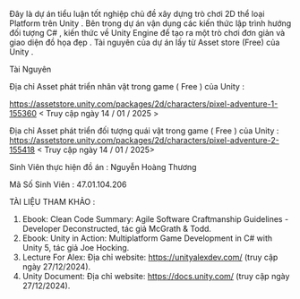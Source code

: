Đây là dự án tiểu luận tốt nghiệp chủ đề xây dựng trò chơi 2D thể loại Platform trên Unity . Bên trong dự án vận dụng các kiến thức lập trình hướng đối tượng C# , kiến thức về Unity Engine
để tạo ra một trò chơi đơn giản và giao diện đồ họa đẹp . Tài nguyên của dự án lấy từ Asset store (Free) của Unity . 

Tài Nguyên 

Địa chỉ Asset phát triển nhân vật trong game ( Free ) của Unity :

https://assetstore.unity.com/packages/2d/characters/pixel-adventure-1-155360 < Truy cập ngày 14 / 01 / 2025 >

Địa chỉ Asset phát triển đối tượng quái vật trong game ( Free ) của Unity :
https://assetstore.unity.com/packages/2d/characters/pixel-adventure-2-155418 < Truy cập ngày 14 / 01 / 2025>

Sinh Viên thực hiện đồ án : 
Nguyễn Hoàng Thương 

Mã Số Sinh Viên : 47.01.104.206 


TÀI LIỆU THAM KHẢO :
1.	Ebook: Clean Code Summary: Agile Software Craftmanship Guidelines - Developer Deconstructed, tác giả McGrath & Todd.
2.	Ebook: Unity in Action: Multiplatform Game Development in C# with Unity 5, tác giả Joe Hocking.
3.	Lecture For Alex: Địa chỉ website: https://unityalexdev.com/ (truy cập ngày 27/12/2024).
4.	Unity Document: Địa chỉ website: https://docs.unity.com/ (truy cập ngày 27/12/2024).
